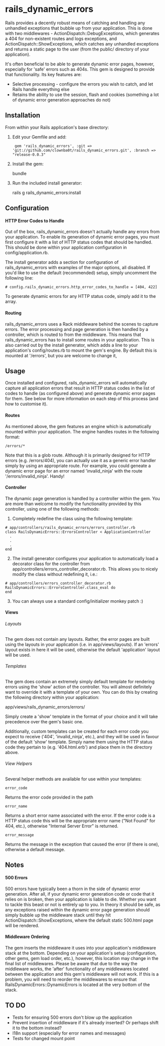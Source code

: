 rails_dynamic_errors
====================

Rails provides a decently robust means of catching and handling any unhandled exceptions that bubble up from your application. This is done with two middlewares - ActionDispatch::DebugExceptions, which generates a 404 for non-existent routes and logs exceptions, and ActionDispatch::ShowExceptions, which catches any unhandled exceptions and returns a static page to the user (from the public/ directory of your application).

It's often beneficial to be able to generate dynamic error pages, however, especially for 'safe' errors such as 404s. This gem is designed to provide that functionality. Its key features are:
* Selective processing - configure the errors you wish to catch, and let Rails handle everything else
* Retains the ability to use the session, flash and cookies (something a lot of dynamic error generation approaches do not)

## Installation

From within your Rails application's base directory:

1. Edit your Gemfile and add:

        gem 'rails_dynamic_errors', :git => 'git://github.com/clownba0t/rails_dynamic_errors.git', :branch => "release-0.0.3"

2. Install the gem:

	bundle

3. Run the included install generator:

	rails g rails_dynamic_errors:install


## Configuration

#### HTTP Error Codes to Handle
Out of the box, rails_dynamic_errors doesn't actually handle any errors from your application. To enable its generation of dynamic error pages, you must first configure it with a list of HTTP status codes that should be handled. This should be done within your application configuration in config/application.rb.

The install generator adds a section for configuration of rails_dynamic_errors with examples of the major options, all disabled. If you'd like to use the default (recommended) setup, simply uncomment the following line:

    # config.rails_dynamic_errors.http_error_codes_to_handle = [404, 422]

To generate dynamic errors for any HTTP status code, simply add it to the array.

#### Routing

rails_dynamic_errors uses a Rack middleware behind the scenes to capture errors. The error processing and page generation is then handled by a controller, which is routed to from the middleware. This means that rails_dynamic_errors has to install some routes in your application. This is also carried out by the install generator, which adds a line to your application's config/routes.rb to mount the gem's engine. By default this is mounted at '/errors', but you are welcome to change it,

## Usage

Once installed and configured, rails_dynamic_errors will automatically capture all application errors that result in HTTP status codes in the list of codes to handle (as configured above) and generate dynamic error pages for them. See below for more information on each step of this process (and how to customise it).

#### Routes

As mentioned above, the gem features an engine which is automatically mounted within your application. The engine handles routes in the following format:

`/errors/*`

Note that this is a glob route. Although it is primarily designed for HTTP errors (e.g. /errors/404), you can actually use it as a generic error handler simply by using an appropriate route. For example, you could geneate a dynamic error page for an error named 'invalid_ninja' with the route '/errors/invalid_ninja'. Handy!

#### Controller

The dynamic page generation is handled by a controller within the gem. You are more than welcome to modify the functionality provided by this controller, using one of the following methods:

1. Completely redefine the class using the following template:

```
# app/controllers/rails_dynamic_errors/errors_controller.rb
class RailsDynamicErrors::ErrorsController < ApplicationController
  .
  .
  .
end
```

2. The install generator configures your application to automatically load a decorator class for the controller from app/controllers/errors_controller_decorator.rb. This allows you to nicely modify the class without redefining it, i.e.:

```
# app/controllers/errors_controller_decorator.rb
RailsDynamicErrors::ErrorsController.class_eval do
end
```

3. You can always use a standard config/initializer monkey patch :)


#### Views

###### Layouts

The gem does not contain any layouts. Rather, the error pages are built using the layouts in your application (i.e. in app/views/layouts). If an 'errors' layout exists in here it will be used, otherwise the default 'application' layout will be used.

###### Templates

The gem does contain an extremely simply default template for rendering errors using the 'show' action of the controller. You will almost definitely want to override it with a template of your own. You can do this by creating the following directory within your application:

app/views/rails_dynamic_errors/errors/

Simply create a 'show' template in the format of your choice and it will take precedence over the gem's basic one.

Additionally, custom templates can be created for each error code you expect to receive ('404', 'invalid_ninja', etc.), and they will be used in favour of the default 'show' template. Simply name them using the HTTP status code they pertain to (e.g. '404.html.erb') and place them in the directory above.

###### View Helpers

Several helper methods are available for use within your templates:

`error_code`

Returns the error code provided in the path

`error_name`

Returns a short error name associated with the error. If the error code is a HTTP status code this will be the appropriate error name ("Not Found" for 404, etc.), otherwise "Internal Server Error" is returned.

`error_message`

Returns the message in the exception that caused the error (if there is one), otherwise a default message.

## Notes

#### 500 Errors

500 errors have typically been a thorn in the side of dynamic error generation. After all, if your dynamic error generation code or code that it relies on is broken, then your application is liable to die. Whether you want to tackle this beast or not is entirely up to you. In theory it should be safe, as any exceptions raised within the dynamic error page generation should simply bubble up the middleware stack until they hit ActionDispatch::ShowExceptions, where the default static 500.html page will be rendered.

#### Middleware Ordering

The gem inserts the middleware it uses into your application's middleware stack at the bottom. Depending on your application's setup (configuration, other gems, gem load order, etc.), however, this location may change in the final list of middlewares. Please be aware that due to the way the middleware works, the 'after' functionality of any middlewares located between the application and this gem's middleware will not work. If this is a problem, you will need to reorder the middlewares to ensure that RailsDynamicErrors::DynamicErrors is located at the very bottom of the stack.

## TO DO
* Tests for ensuring 500 errors don't blow up the application
* Prevent insertion of middleware if it's already inserted? Or perhaps shift it to the bottom instead?
* I18n support (especially for error names and messages)
* Tests for changed mount point
